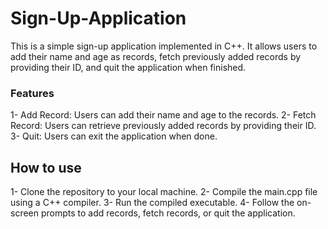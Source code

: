 # Sign-Up-Application
This is a simple sign-up application implemented in C++. It allows users to add their name and age as records, fetch previously added records by providing their ID, and quit the application when finished.

### Features
1- Add Record: Users can add their name and age to the records.
2- Fetch Record: Users can retrieve previously added records by providing their ID.
3- Quit: Users can exit the application when done.

## How to use 
1- Clone the repository to your local machine.
2- Compile the main.cpp file using a C++ compiler.
3- Run the compiled executable.
4- Follow the on-screen prompts to add records, fetch records, or quit the application.
